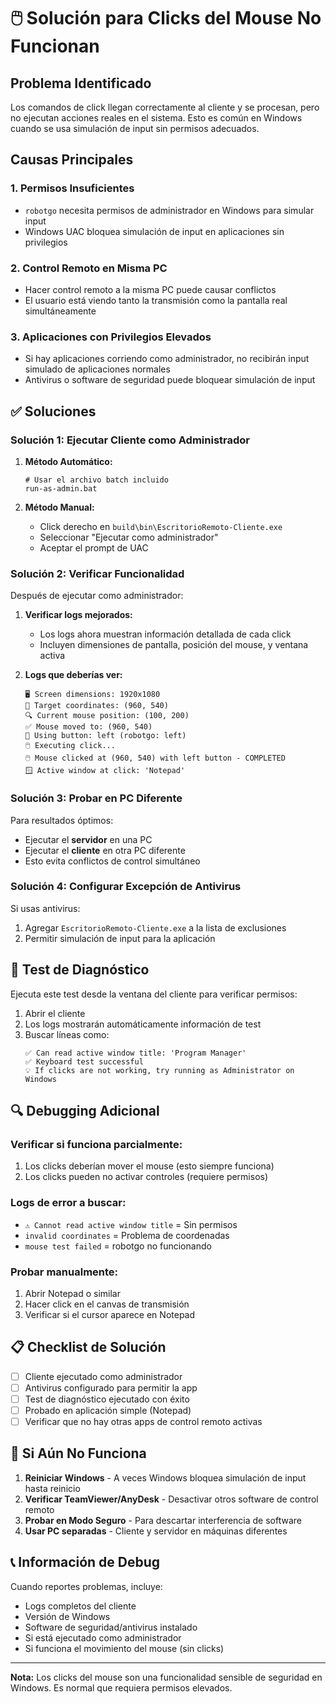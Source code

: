 # 🖱️ Solución para Clicks del Mouse No Funcionan

## Problema Identificado

Los comandos de click llegan correctamente al cliente y se procesan, pero no ejecutan acciones reales en el sistema. Esto es común en Windows cuando se usa simulación de input sin permisos adecuados.

## Causas Principales

### 1. **Permisos Insuficientes**
- `robotgo` necesita permisos de administrador en Windows para simular input
- Windows UAC bloquea simulación de input en aplicaciones sin privilegios

### 2. **Control Remoto en Misma PC**
- Hacer control remoto a la misma PC puede causar conflictos
- El usuario está viendo tanto la transmisión como la pantalla real simultáneamente

### 3. **Aplicaciones con Privilegios Elevados**
- Si hay aplicaciones corriendo como administrador, no recibirán input simulado de aplicaciones normales
- Antivirus o software de seguridad puede bloquear simulación de input

## ✅ Soluciones

### Solución 1: Ejecutar Cliente como Administrador

1. **Método Automático:**
   ```batch
   # Usar el archivo batch incluido
   run-as-admin.bat
   ```

2. **Método Manual:**
   - Click derecho en `build\bin\EscritorioRemoto-Cliente.exe`
   - Seleccionar "Ejecutar como administrador"
   - Aceptar el prompt de UAC

### Solución 2: Verificar Funcionalidad

Después de ejecutar como administrador:

1. **Verificar logs mejorados:**
   - Los logs ahora muestran información detallada de cada click
   - Incluyen dimensiones de pantalla, posición del mouse, y ventana activa

2. **Logs que deberías ver:**
   ```
   🖥️ Screen dimensions: 1920x1080
   🎯 Target coordinates: (960, 540)
   🔍 Current mouse position: (100, 200)
   ✅ Mouse moved to: (960, 540)
   🔘 Using button: left (robotgo: left)
   🖱️ Executing click...
   🖱️ Mouse clicked at (960, 540) with left button - COMPLETED
   🪟 Active window at click: 'Notepad'
   ```

### Solución 3: Probar en PC Diferente

Para resultados óptimos:
- Ejecutar el **servidor** en una PC
- Ejecutar el **cliente** en otra PC diferente
- Esto evita conflictos de control simultáneo

### Solución 4: Configurar Excepción de Antivirus

Si usas antivirus:
1. Agregar `EscritorioRemoto-Cliente.exe` a la lista de exclusiones
2. Permitir simulación de input para la aplicación

## 🧪 Test de Diagnóstico

Ejecuta este test desde la ventana del cliente para verificar permisos:

1. Abrir el cliente
2. Los logs mostrarán automáticamente información de test
3. Buscar líneas como:
   ```
   ✅ Can read active window title: 'Program Manager'
   ✅ Keyboard test successful
   💡 If clicks are not working, try running as Administrator on Windows
   ```

## 🔍 Debugging Adicional

### Verificar si funciona parcialmente:
1. Los clicks deberían mover el mouse (esto siempre funciona)
2. Los clicks pueden no activar controles (requiere permisos)

### Logs de error a buscar:
- `⚠️ Cannot read active window title` = Sin permisos
- `invalid coordinates` = Problema de coordenadas
- `mouse test failed` = robotgo no funcionando

### Probar manualmente:
1. Abrir Notepad o similar
2. Hacer click en el canvas de transmisión
3. Verificar si el cursor aparece en Notepad

## 📋 Checklist de Solución

- [ ] Cliente ejecutado como administrador
- [ ] Antivirus configurado para permitir la app
- [ ] Test de diagnóstico ejecutado con éxito
- [ ] Probado en aplicación simple (Notepad)
- [ ] Verificar que no hay otras apps de control remoto activas

## 🚨 Si Aún No Funciona

1. **Reiniciar Windows** - A veces Windows bloquea simulación de input hasta reinicio
2. **Verificar TeamViewer/AnyDesk** - Desactivar otros software de control remoto
3. **Probar en Modo Seguro** - Para descartar interferencia de software
4. **Usar PC separadas** - Cliente y servidor en máquinas diferentes

## 📞 Información de Debug

Cuando reportes problemas, incluye:
- Logs completos del cliente
- Versión de Windows
- Software de seguridad/antivirus instalado
- Si está ejecutado como administrador
- Si funciona el movimiento del mouse (sin clicks)

---

**Nota:** Los clicks del mouse son una funcionalidad sensible de seguridad en Windows. Es normal que requiera permisos elevados. 
